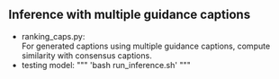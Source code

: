 ## Inference with multiple guidance captions 

 - ranking_caps.py: <br />
    For generated captions using multiple guidance captions, compute similarity with consensus captions.
 - testing model: 
 """
 'bash run_inference.sh'
 """


